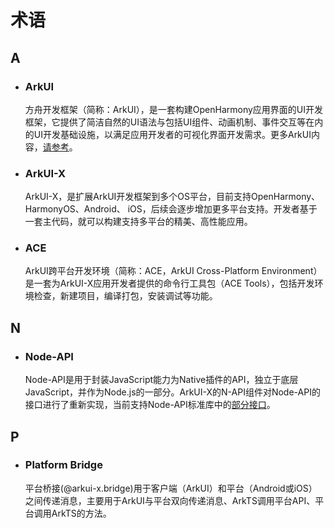 # 术语

## A

- ### ArkUI

  方舟开发框架（简称：ArkUI），是一套构建OpenHarmony应用界面的UI开发框架，它提供了简洁自然的UI语法与包括UI组件、动画机制、事件交互等在内的UI开发基础设施，以满足应用开发者的可视化界面开发需求。更多ArkUI内容，[请参考](https://developer.harmonyos.com/cn/develop/arkUI/)。

- ### ArkUI-X

  ArkUI-X，是扩展ArkUI开发框架到多个OS平台，目前支持OpenHarmony、HarmonyOS、Android、 iOS，后续会逐步增加更多平台支持。开发者基于一套主代码，就可以构建支持多平台的精美、高性能应用。

- ### ACE

  ArkUI跨平台开发环境（简称：ACE，ArkUI Cross-Platform Environment）是一套为ArkUI-X应用开发者提供的命令行工具包（ACE Tools），包括开发环境检查，新建项目，编译打包，安装调试等功能。

## N

- ### Node-API

  Node-API是用于封装JavaScript能力为Native插件的API，独立于底层JavaScript，并作为Node.js的一部分。ArkUI-X的N-API组件对Node-API的接口进行了重新实现，当前支持Node-API标准库中的[部分接口](./application-dev/reference/native-lib/third_party_napi/napi.md)。

## P

- ### Platform Bridge

  平台桥接(@arkui-x.bridge)用于客户端（ArkUI）和平台（Android或iOS）之间传递消息，主要用于ArkUI与平台双向传递消息、ArkTS调用平台API、平台调用ArkTS的方法。